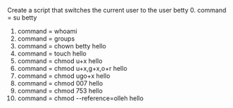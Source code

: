 Create a script that switches the current user to the user betty
0. command  = su betty
1. command = whoami
2. command = groups
3. command = chown betty hello
4. command = touch hello
5. command = chmod u+x hello
6. command = chmod u+x,g+x,o+r hello
7. command = chmod ugo+x hello
8. command = chmod 007 hello
9. command = chmod 753 hello
10. command = chmod --reference=olleh hello

